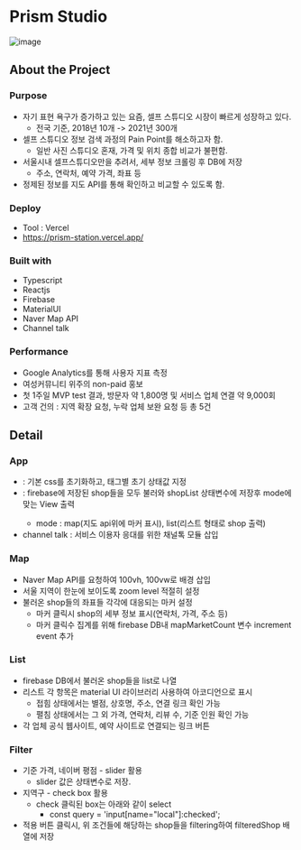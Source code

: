 # Prism Studio

![image](https://user-images.githubusercontent.com/40906871/144601334-d84a102f-6679-4dd3-8586-ffce91f747b5.png)


## About the Project

### Purpose
- 자기 표현 욕구가 증가하고 있는 요즘, 셀프 스튜디오 시장이 빠르게 성장하고 있다.
  - 전국 기준, 2018년 10개 -> 2021년 300개
- 셀프 스튜디오 정보 검색 과정의 Pain Point를 해소하고자 함.
  - 일반 사진 스튜디오 혼재, 가격 및 위치 종합 비교가 불편함.
- 서울시내 셀프스튜디오만을 추려서, 세부 정보 크롤링 후 DB에 저장
  - 주소, 연락처, 예약 가격, 좌표 등
- 정제된 정보를 지도 API를 통해 확인하고 비교할 수 있도록 함.

### Deploy
- Tool : Vercel
- https://prism-station.vercel.app/

### Built with

- Typescript
- Reactjs
- Firebase
- MaterialUI
- Naver Map API
- Channel talk

### Performance

- Google Analytics를 통해 사용자 지표 측정
- 여성커뮤니티 위주의 non-paid 홍보
- 첫 1주일 MVP test 결과, 방문자 약 1,800명 및 서비스 업체 연결 약 9,000회 
- 고객 건의 : 지역 확장 요청, 누락 업체 보완 요청 등 총 5건

## Detail

### App
- <GlobalStyles/> : 기본 css를 초기화하고, 태그별 초기 상태값 지정
- <MainController/> : firebase에 저장된 shop들을 모두 불러와 shopList 상태변수에 저장후 mode에 맞는 View 출력
  - mode : map(지도 api위에 마커 표시), list(리스트 형태로 shop 출력)
- channel talk : 서비스 이용자 응대를 위한 채널톡 모듈 삽입

### Map
- Naver Map API를 요청하여 100vh, 100vw로 배경 삽입
- 서울 지역이 한눈에 보이도록 zoom level 적절히 설정
- 불러온 shop들의 좌표들 각각에 대응되는 마커 설정
  - 마커 클릭시 shop의 세부 정보 표시(연락처, 가격, 주소 등)
  - 마커 클릭수 집계를 위해 firebase DB내 mapMarketCount 변수 increment event 추가

### List
- firebase DB에서 불러온 shop들을 list로 나열
- 리스트 각 항목은 material UI 라이브러리 사용하여 아코디언으로 표시
  - 접힘 상태에서는 별점, 상호명, 주소, 연결 링크 확인 가능
  - 펼침 상태에서는 그 외 가격, 연락처, 리뷰 수, 기준 인원 확인 가능
- 각 업체 공식 웹사이트, 예약 사이트로 연결되는 링크 버튼

### Filter
- 기준 가격, 네이버 평점 - slider 활용
  - slider 값은 상태변수로 저장. 
- 지역구 - check box 활용
  - check 클릭된 box는 아래와 같이 select
    - const query = 'input[name="local"]:checked';
- 적용 버튼 클릭시, 위 조건들에 해당하는 shop들을 filtering하여 filteredShop 배열에 저장
